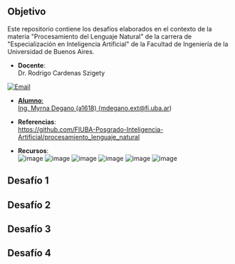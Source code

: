 ## Objetivo

Este repositorio contiene los desafíos elaborados en el contexto de la materia "Procesamiento del Lenguaje Natural" de la carrera de "Especialización en Inteligencia Artificial" de la Facultad de Ingeniería de la Universidad de Buenos Aires.

* **Docente**:  
Dr. Rodrigo Cardenas Szigety
<a href="mailto:rodrigo.cardenas.sz@gmail.com">
  <img alt="Email" src="https://img.shields.io/badge/Gmail-rodrigo.cardenas.sz@gmail.com-blue?style=flat-square&logo=gmail">

* **Alumno**:  
Ing. Myrna Degano (a1618) (mdegano.ext@fi.uba.ar) 

* **Referencias**:   
https://github.com/FIUBA-Posgrado-Inteligencia-Artificial/procesamiento_lenguaje_natural

* **Recursos**:   
![image](https://img.shields.io/badge/Python-FFD43B?style=for-the-badge&logo=python&logoColor=blue)
![image](https://img.shields.io/badge/Numpy-777BB4?style=for-the-badge&logo=numpy&logoColor=white)
![image](https://img.shields.io/badge/Pandas-2C2D72?style=for-the-badge&logo=pandas&logoColor=white)
![image](https://img.shields.io/badge/Keras-FF0000?style=for-the-badge&logo=keras&logoColor=white)
![image](https://img.shields.io/badge/TensorFlow-FF6F00?style=for-the-badge&logo=tensorflow&logoColor=white)
![image](https://img.shields.io/badge/Plotly-239120?style=for-the-badge&logo=plotly&logoColor=white)

## Desafío 1

## Desafío 2

## Desafío 3

## Desafío 4

